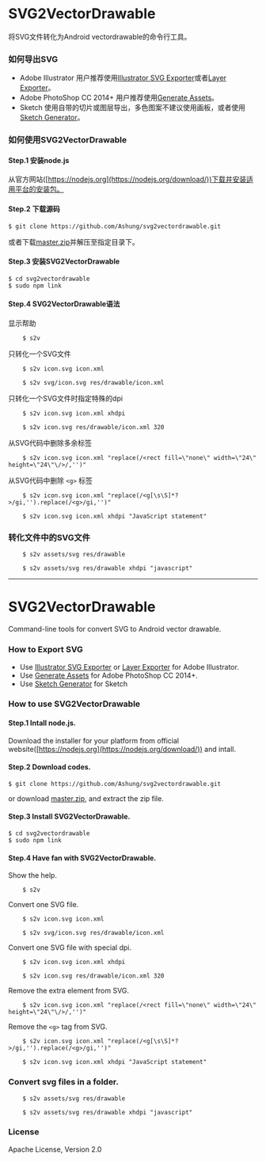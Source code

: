 # SVG2VectorDrawable

将SVG文件转化为Android vectordrawable的命令行工具。

### 如何导出SVG

* Adobe Illustrator 用户推荐使用[Illustrator SVG Exporter](https://github.com/iconic/illustrator-svg-exporter)或者[Layer Exporter](https://github.com/davidderaedt/Illustrator-Layer-Exporter)。
* Adobe PhotoShop CC 2014+ 用户推荐使用[Generate Assets](https://github.com/adobe-photoshop/generator-assets/wiki/Generate-Web-Assets-Functional-Spec)。
* Sketch 使用自带的切片或图层导出，多色图案不建议使用画板，或者使用[Sketch Generator](https://github.com/bomberstudios/sketch-generator)。

### 如何使用SVG2VectorDrawable

#### Step.1 安装node.js

从官方网站([https://nodejs.org](https://nodejs.org/download/))下载并安装适用平台的安装包。

#### Step.2 下载源码

    $ git clone https://github.com/Ashung/svg2vectordrawable.git

或者下载[master.zip](https://github.com/iconic/illustrator-svg-exporter/archive/master.zip)并解压至指定目录下。

#### Step.3 安装SVG2VectorDrawable

    $ cd svg2vectordrawable
    $ sudo npm link

#### Step.4 SVG2VectorDrawable语法
显示帮助
```
    $ s2v
```
只转化一个SVG文件
```
    $ s2v icon.svg icon.xml
```
```
    $ s2v svg/icon.svg res/drawable/icon.xml
```
只转化一个SVG文件时指定特殊的dpi
```
    $ s2v icon.svg icon.xml xhdpi
```
```
    $ s2v icon.svg res/drawable/icon.xml 320
```
从SVG代码中删除多余标签
```
    $ s2v icon.svg icon.xml "replace(/<rect fill=\"none\" width=\"24\" height=\"24\"\/>/,'')"
```
从SVG代码中删除 `<g>` 标签
```
    $ s2v icon.svg icon.xml "replace(/<g[\s\S]*?>/gi,'').replace(/<g>/gi,'')"
```
```
    $ s2v icon.svg icon.xml xhdpi "JavaScript statement"
```

### 转化文件中的SVG文件
```
    $ s2v assets/svg res/drawable
```
```
    $ s2v assets/svg res/drawable xhdpi "javascript"
```

----

# SVG2VectorDrawable

Command-line tools for convert SVG to Android vector drawable.

### How to Export SVG

* Use [Illustrator SVG Exporter](https://github.com/iconic/illustrator-svg-exporter) or [Layer Exporter](https://github.com/davidderaedt/Illustrator-Layer-Exporter) for Adobe Illustrator.
* Use [Generate Assets](https://github.com/adobe-photoshop/generator-assets/wiki/Generate-Web-Assets-Functional-Spec) for Adobe PhotoShop CC 2014+.
* Use [Sketch Generator](https://github.com/bomberstudios/sketch-generator) for Sketch

### How to use SVG2VectorDrawable

#### Step.1 Intall node.js.

Download the installer for your platform from
official website([https://nodejs.org](https://nodejs.org/download/)) and  intall.

#### Step.2 Download codes.

    $ git clone https://github.com/Ashung/svg2vectordrawable.git

or download [master.zip](https://github.com/iconic/illustrator-svg-exporter/archive/master.zip), and extract the zip file.

#### Step.3 Install SVG2VectorDrawable.

    $ cd svg2vectordrawable
    $ sudo npm link

#### Step.4 Have fan with SVG2VectorDrawable.
Show the help.
```
    $ s2v
```
Convert one SVG file.
```
    $ s2v icon.svg icon.xml
```
```
    $ s2v svg/icon.svg res/drawable/icon.xml
```
Convert one SVG file with special dpi.
```
    $ s2v icon.svg icon.xml xhdpi
```
```
    $ s2v icon.svg res/drawable/icon.xml 320
```
Remove the extra element from SVG.
```
    $ s2v icon.svg icon.xml "replace(/<rect fill=\"none\" width=\"24\" height=\"24\"\/>/,'')"
```
Remove the `<g>` tag from SVG.
```
    $ s2v icon.svg icon.xml "replace(/<g[\s\S]*?>/gi,'').replace(/<g>/gi,'')"
```
```
    $ s2v icon.svg icon.xml xhdpi "JavaScript statement"
```

### Convert svg files in a folder.
```
    $ s2v assets/svg res/drawable
```
```
    $ s2v assets/svg res/drawable xhdpi "javascript"
```
### License

Apache License, Version 2.0
